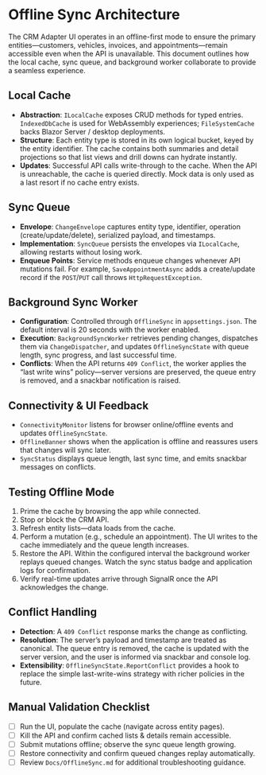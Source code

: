 # Offline Sync Architecture

The CRM Adapter UI operates in an offline-first mode to ensure the primary entities—customers, vehicles, invoices, and appointments—remain accessible even when the API is unavailable. This document outlines how the local cache, sync queue, and background worker collaborate to provide a seamless experience.

## Local Cache

- **Abstraction**: `ILocalCache` exposes CRUD methods for typed entries. `IndexedDbCache` is used for WebAssembly experiences; `FileSystemCache` backs Blazor Server / desktop deployments.
- **Structure**: Each entity type is stored in its own logical bucket, keyed by the entity identifier. The cache contains both summaries and detail projections so that list views and drill downs can hydrate instantly.
- **Updates**: Successful API calls write-through to the cache. When the API is unreachable, the cache is queried directly. Mock data is only used as a last resort if no cache entry exists.

## Sync Queue

- **Envelope**: `ChangeEnvelope` captures entity type, identifier, operation (create/update/delete), serialized payload, and timestamps.
- **Implementation**: `SyncQueue` persists the envelopes via `ILocalCache`, allowing restarts without losing work.
- **Enqueue Points**: Service methods enqueue changes whenever API mutations fail. For example, `SaveAppointmentAsync` adds a create/update record if the `POST`/`PUT` call throws `HttpRequestException`.

## Background Sync Worker

- **Configuration**: Controlled through `OfflineSync` in `appsettings.json`. The default interval is 20 seconds with the worker enabled.
- **Execution**: `BackgroundSyncWorker` retrieves pending changes, dispatches them via `ChangeDispatcher`, and updates `OfflineSyncState` with queue length, sync progress, and last successful time.
- **Conflicts**: When the API returns `409 Conflict`, the worker applies the “last write wins” policy—server versions are preserved, the queue entry is removed, and a snackbar notification is raised.

## Connectivity & UI Feedback

- `ConnectivityMonitor` listens for browser online/offline events and updates `OfflineSyncState`.
- `OfflineBanner` shows when the application is offline and reassures users that changes will sync later.
- `SyncStatus` displays queue length, last sync time, and emits snackbar messages on conflicts.

## Testing Offline Mode

1. Prime the cache by browsing the app while connected.
2. Stop or block the CRM API.
3. Refresh entity lists—data loads from the cache.
4. Perform a mutation (e.g., schedule an appointment). The UI writes to the cache immediately and the queue length increases.
5. Restore the API. Within the configured interval the background worker replays queued changes. Watch the sync status badge and application logs for confirmation.
6. Verify real-time updates arrive through SignalR once the API acknowledges the change.

## Conflict Handling

- **Detection**: A `409 Conflict` response marks the change as conflicting.
- **Resolution**: The server’s payload and timestamp are treated as canonical. The queue entry is removed, the cache is updated with the server version, and the user is informed via snackbar and console log.
- **Extensibility**: `OfflineSyncState.ReportConflict` provides a hook to replace the simple last-write-wins strategy with richer policies in the future.

## Manual Validation Checklist

- [ ] Run the UI, populate the cache (navigate across entity pages).
- [ ] Kill the API and confirm cached lists & details remain accessible.
- [ ] Submit mutations offline; observe the sync queue length growing.
- [ ] Restore connectivity and confirm queued changes replay automatically.
- [ ] Review `Docs/OfflineSync.md` for additional troubleshooting guidance.
